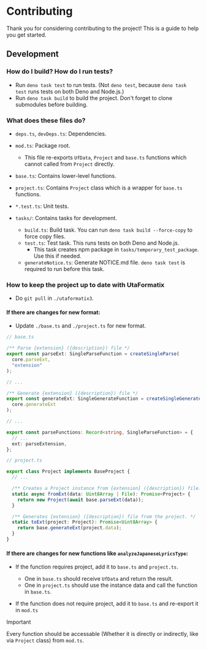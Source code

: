 # Contributing

Thank you for considering contributing to the project! This is a guide to help
you get started.

## Development

### How do I build? How do I run tests?

- Run `deno task test` to run tests. (Not `deno test`, because `deno task test`
  runs tests on both Deno and Node.js.)
- Run `deno task build` to build the project. Don't forget to clone submodules
  before building.

### What does these files do?

- `deps.ts`, `devDeps.ts`: Dependencies.

- `mod.ts`: Package root.
  - This file re-exports `UfData`, `Project` and `base.ts` functions which
    cannot called from `Project` directly.
- `base.ts`: Contains lower-level functions.
- `project.ts`: Contains `Project` class which is a wrapper for `base.ts`
  functions.

- `*.test.ts`: Unit tests.

- `tasks/`: Contains tasks for development.
  - `build.ts`: Build task. You can run `deno task build --force-copy` to
    force copy files.
  - `test.ts`: Test task. This runs tests on both Deno and Node.js.
    - This task creates npm package in `tasks/temporary_test_package`. Use this if
      needed.
  - `generateNotice.ts`: Generate NOTICE.md file. `deno task test` is required to
    run before this task.

### How to keep the project up to date with UtaFormatix

- Do `git pull` in `./utaformatix3`.

#### If there are changes for new format:

- Update `./base.ts` and `./project.ts` for new format.

```ts
// base.ts

/** Parse {extension} ({description}) file */
export const parseExt: SingleParseFunction = createSingleParse(
  core.parseExt,
  "extension"
);

// ...

/** Generate {extension} ({description}) file */
export const generateExt: SingleGenerateFunction = createSingleGenerate(
  core.generateExt
);

// ...

export const parseFunctions: Record<string, SingleParseFunction> = {
  // ...
  ext: parseExtension,
};
```

```ts
// project.ts

export class Project implements BaseProject {
  // ...

  /** Creates a Project instance from {extension} ({description}) file. */
  static async fromExt(data: Uint8Array | File): Promise<Project> {
    return new Project(await base.parseExt(data));
  }

  /** Generates {extension} ({description}) file from the project. */
  static toExt(project: Project): Promise<Uint8Array> {
    return base.generateExt(project.data);
  }
}
```

#### If there are changes for new functions like `analyzeJapaneseLyricsType`:

- If the function requires project, add it to `base.ts` and `project.ts`.

  - One in `base.ts` should receive `UfData` and return the result.
  - One in `project.ts` should use the instance data and call the function in
    `base.ts`.

- If the function does not require project, add it to `base.ts` and re-export it
  in `mod.ts`

> [!IMPORTANT]
> Every function should be accessable (Whether it is directly or indirectly, like via `Project` class)
> from `mod.ts`.
